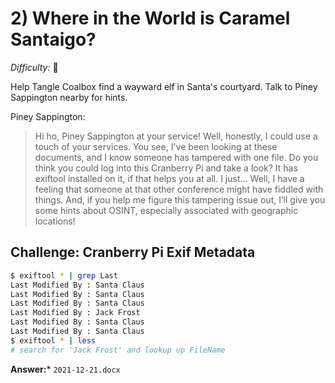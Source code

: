 # 2) Where in the World is Caramel Santaigo?

_Difficulty:_  :evergreen_tree:

Help Tangle Coalbox find a wayward elf in Santa's courtyard.
Talk to Piney Sappington nearby for hints.

Piney Sappington:
> Hi ho, Piney Sappington at your service!  Well, honestly, I could use a touch of
> your services.  You see, I've been looking at these documents, and I know someone
> has tampered with one file. Do you think you could log into this Cranberry Pi and
> take a look?  It has exiftool installed on it, if that helps you at all.  I
> just... Well, I have a feeling that someone at that other conference might have
> fiddled with things. And, if you help me figure this tampering issue out, I’ll
> give you some hints about OSINT, especially associated with geographic locations!

## Challenge: Cranberry Pi Exif Metadata

```sh
$ exiftool * | grep Last
Last Modified By : Santa Claus
Last Modified By : Santa Claus
Last Modified By : Santa Claus
Last Modified By : Jack Frost
Last Modified By : Santa Claus
Last Modified By : Santa Claus
$ exiftool * | less
# search for 'Jack Frost' and lookup up FileName
```

**Answer:*** `2021-12-21.docx`
